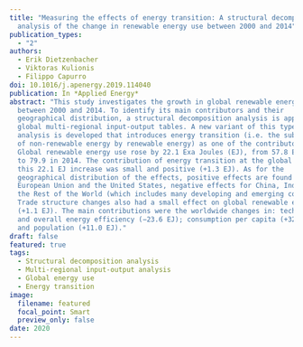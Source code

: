 ```yaml
---
title: "Measuring the effects of energy transition: A structural decomposition
  analysis of the change in renewable energy use between 2000 and 2014"
publication_types:
  - "2"
authors:
  - Erik Dietzenbacher
  - Viktoras Kulionis
  - Filippo Capurro
doi: 10.1016/j.apenergy.2019.114040
publication: In *Applied Energy*
abstract: "This study investigates the growth in global renewable energy use
  between 2000 and 2014. To identify its main contributors and their
  geographical distribution, a structural decomposition analysis is applied to
  global multi-regional input-output tables. A new variant of this type of
  analysis is developed that introduces energy transition (i.e. the substitution
  of non-renewable energy by renewable energy) as one of the contributors.
  Global renewable energy use rose by 22.1 Exa Joules (EJ), from 57.8 EJ in 2000
  to 79.9 in 2014. The contribution of energy transition at the global level to
  this 22.1 EJ increase was small and positive (+1.3 EJ). As for the
  geographical distribution of the effects, positive effects are found for the
  European Union and the United States, negative effects for China, India, and
  the Rest of the World (which includes many developing and emerging countries).
  Trade structure changes also had a small effect on global renewable energy use
  (+1.1 EJ). The main contributions were the worldwide changes in: technology
  and overall energy efficiency (−23.6 EJ); consumption per capita (+32.2EJ);
  and population (+11.0 EJ)."
draft: false
featured: true
tags:
  - Structural decomposition analysis
  - Multi-regional input-output analysis
  - Global energy use
  - Energy transition
image:
  filename: featured
  focal_point: Smart
  preview_only: false
date: 2020
---
```

